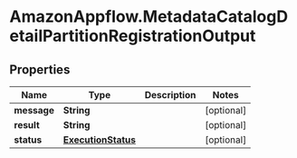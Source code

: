 # AmazonAppflow.MetadataCatalogDetailPartitionRegistrationOutput

## Properties

Name | Type | Description | Notes
------------ | ------------- | ------------- | -------------
**message** | **String** |  | [optional] 
**result** | **String** |  | [optional] 
**status** | [**ExecutionStatus**](ExecutionStatus.md) |  | [optional] 


